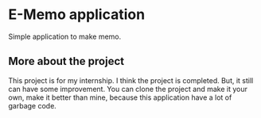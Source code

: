 # E-Memo application

Simple application to make memo.

## More about the project

This project is for my internship. I think the project is completed. But, it still can have some improvement. 
You can clone the project and make it your own, make it better than mine, because this application have a lot of garbage code.
